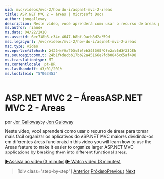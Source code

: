```yaml
---
uid: mvc/videos/mvc-2/how-do-i/aspnet-mvc-2-areas
title: ASP.NET MVC 2 – áreas | Microsoft Docs
author: jongalloway
description: Neste vídeo, você aprenderá como usar o recurso de áreas para tornar mais fácil organizar os aplicativos do ASP.NET MVC maiores dividindo-os em diferente funct...
ms.author: riande
ms.date: 04/22/2010
ms.assetid: 6ec738b6-c34c-4647-b8bf-9acb8d2a259d
msc.legacyurl: /mvc/videos/mvc-2/how-do-i/aspnet-mvc-2-areas
msc.type: video
ms.openlocfilehash: 24284cf9a703c5b7bb385395f9fe2ab3d3f2325b
ms.sourcegitcommit: 24b1f6decbb17bb22a45166e5fdb0845c65af498
ms.translationtype: MT
ms.contentlocale: pt-BR
ms.lasthandoff: 03/01/2019
ms.locfileid: "57063453"
---
```

<a name="aspnet-mvc-2---areas"></a><span data-ttu-id="939d1-103">ASP.NET MVC 2 – Áreas</span><span class="sxs-lookup"><span data-stu-id="939d1-103">ASP.NET MVC 2 - Areas</span></span>
====================
<span data-ttu-id="939d1-104">por [Jon Galloway](https://github.com/jongalloway)</span><span class="sxs-lookup"><span data-stu-id="939d1-104">by [Jon Galloway](https://github.com/jongalloway)</span></span>

<span data-ttu-id="939d1-105">Neste vídeo, você aprenderá como usar o recurso de áreas para tornar mais fácil organizar os aplicativos do ASP.NET MVC maiores dividindo-os em diferentes áreas funcionais.</span><span class="sxs-lookup"><span data-stu-id="939d1-105">In this video you will learn how to use the Areas feature to make it easier to organize larger ASP.NET MVC applications by breaking them into different functional areas.</span></span>

[<span data-ttu-id="939d1-106">&#9654;Assista ao vídeo (3 minutos)</span><span class="sxs-lookup"><span data-stu-id="939d1-106">&#9654; Watch video (3 minutes)</span></span>](https://channel9.msdn.com/Blogs/ASP-NET-Site-Videos/aspnet-mvc-2-areas)

> [!div class="step-by-step"]
> <span data-ttu-id="939d1-107">[Anterior](mvc2-template-customization.md)
> [Próximo](aspnet-mvc-2-render-action.md)</span><span class="sxs-lookup"><span data-stu-id="939d1-107">[Previous](mvc2-template-customization.md)
[Next](aspnet-mvc-2-render-action.md)</span></span>
